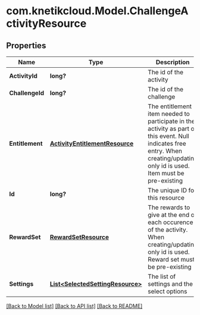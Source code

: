 # com.knetikcloud.Model.ChallengeActivityResource
## Properties

Name | Type | Description | Notes
------------ | ------------- | ------------- | -------------
**ActivityId** | **long?** | The id of the activity | 
**ChallengeId** | **long?** | The id of the challenge | [optional] 
**Entitlement** | [**ActivityEntitlementResource**](ActivityEntitlementResource.md) | The entitlement item needed to participate in the activity as part of this event. Null indicates free entry. When creating/updating only id is used. Item must be pre-existing | [optional] 
**Id** | **long?** | The unique ID for this resource | [optional] 
**RewardSet** | [**RewardSetResource**](RewardSetResource.md) | The rewards to give at the end of each occurence of the activity. When creating/updating only id is used. Reward set must be pre-existing | [optional] 
**Settings** | [**List&lt;SelectedSettingResource&gt;**](SelectedSettingResource.md) | The list of settings and the select options | [optional] 

[[Back to Model list]](../README.md#documentation-for-models) [[Back to API list]](../README.md#documentation-for-api-endpoints) [[Back to README]](../README.md)

